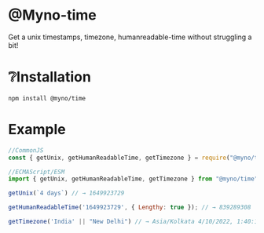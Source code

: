 # @Myno-time

Get a unix timestamps, timezone, humanreadable-time without struggling a bit!
 
 # ❔Installation

 ```
 npm install @myno/time
 ```

 # Example

 ```js
//CommonJS
const { getUnix, getHumanReadableTime, getTimezone } = require("@myno/time");

//ECMAScript/ESM
import { getUnix, getHumanReadableTime, getTimezone } from "@myno/time"';

getUnix(`4 days`) // → 1649923729

getHumanReadableTime('1649923729', { Lengthy: true }); // → 839289308

getTimezone('India' || "New Delhi") // → Asia/Kolkata 4/10/2022, 1:40:14 PM, India/IN

```
